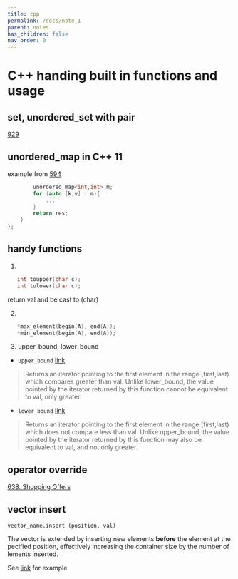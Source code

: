 ```yaml
---
title: cpp
permalink: /docs/note_1
parent: notes
has_children: false
nav_order: 0
---
```

# C++ handing built in functions and usage

## set, unordered_set with pair
[929](/docs/929) 

## unordered_map in C++ 11
example from [594](/docs/594)
```c++
        unordered_map<int,int> m;
        for (auto [k,v] : m){
            ...
        }
        return res;
    }
};
```

## handy functions
1. 
```c++
   int toupper(char c);
   int tolower(char c);
```

return val and be cast to (char) 

2. 
```c++
   *max_element(begin(A), end(A));
   *min_element(begin(A), end(A));
```

3. upper_bound, lower_bound
- `upper_bound`
[link]( http://www.cplusplus.com/reference/algorithm/upper_bound/ )

> Returns an iterator pointing to the first element in the range [first,last) which compares greater than val.
> Unlike lower_bound, the value pointed by the iterator returned by this function cannot be equivalent to val, only greater.

- `lower_bound`
[link]( http://www.cplusplus.com/reference/algorithm/lower_bound/ )

> Returns an iterator pointing to the first element in the range [first,last) which does not compare less than val.
> Unlike upper_bound, the value pointed by the iterator returned by this function may also be equivalent to val, and not only greater.


## operator override
[638. Shopping Offers](/docs/638)

## vector insert

`vector_name.insert (position, val)`

The vector is extended by inserting new elements **before** the element at the pecified position, effectively increasing the container size by the number of lements inserted.

See [link](https://www.geeksforgeeks.org/vector-insert-function-in-c-stl/) for example